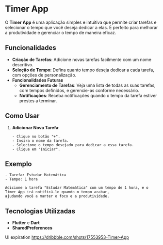 # Timer App

O **Timer App** é uma aplicação simples e intuitiva que permite criar tarefas e selecionar o tempo que você deseja dedicar a elas. É perfeito para melhorar a produtividade e gerenciar o tempo de maneira eficaz.

## Funcionalidades

- **Criação de Tarefas**: Adicione novas tarefas facilmente com um nome descritivo.
- **Seleção de Tempo**: Defina quanto tempo deseja dedicar a cada tarefa, com opções de personalização.
- **Funcionalidades Futuras**
  - **Gerenciamento de Tarefas**: Veja uma lista de todas as suas tarefas, com tempos definidos, e gerencie-as conforme necessário.
  - **Notificações**: Receba notificações quando o tempo da tarefa estiver prestes a terminar.

## Como Usar

1. **Adicionar Nova Tarefa**:
   ```plaintext
   - Clique no botão "+".
   - Insira o nome da tarefa.
   - Selecione o tempo desejado para dedicar a essa tarefa.
   - Clique em "Iniciar".
   ```

## Exemplo

```plaintext
- Tarefa: Estudar Matemática
- Tempo: 1 hora

Adicione a tarefa "Estudar Matemática" com um tempo de 1 hora, e o Timer App irá notificá-lo quando o tempo acabar,
ajudando você a manter o foco e a produtividade.
```

## Tecnologias Utilizadas

- **Flutter** e **Dart**
- **SharedPreferences**

UI expiration https://dribbble.com/shots/17553953-Timer-App
